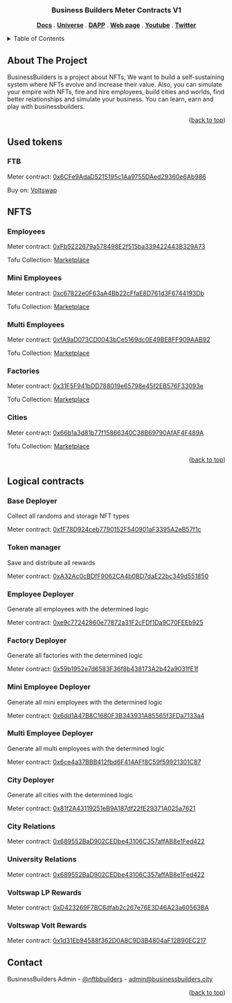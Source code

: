 <br />
<div align="center">
  <h3 align="center">Business Builders Meter Contracts V1</h3>

  <p align="center">
    <a href="https://docs.businessbuilders.city"><strong>Docs</strong></a>
     . 
    <a href="https://universe.businessbuilders.city"><strong>Universe</strong></a>
     . 
    <a href="https://meter.businessbuilders.city"><strong>DAPP</strong></a>
     . 
    <a href="https://businessbuilders.city"><strong>Web page</strong></a>
    . 
    <a href="https://www.youtube.com/channel/UCrKgf7xExPZw3NHTDUFznzw"><strong>Youtube</strong></a>
    . 
    <a href="https://twitter.com/NFTBBuilders"><strong>Twitter</strong></a>
  </p>
</div>



<!-- TABLE OF CONTENTS -->
<details>
  <summary>Table of Contents</summary>
  <ol>
    <li>
      <a href="#about-the-project">About The Project</a>
    </li>
    <li><a href="#used-tokens">Tokens</a></li>
    <li><a href="#nfts">NFTs Meter</a></li>
    <li><a href="#logical-contracts">Logical Contracts</a></li>
    <li><a href="#contact">Contact</a></li>
  </ol>
</details>



<!-- ABOUT THE PROJECT -->
## About The Project

BusinessBuilders is a project about NFTs, We want to build a self-sustaining system where NFTs evolve and increase their value. Also, you can simulate your empire with NFTs, fire and hire employees, build cities and worlds, find better relationships and simulate your business. You can learn, earn and play with businessbuilders.

<p align="right">(<a href="#top">back to top</a>)</p>

## Used tokens

### FTB
Meter contract:  [0x6CFe9AdaD5215195c1Aa9755DAed29360e6Ab986](https://scan.meter.io/address/0x6CFe9AdaD5215195c1Aa9755DAed29360e6Ab986)

Buy on: [Voltswap](https://info.voltswap.finance/#/token/0x6cfe9adad5215195c1aa9755daed29360e6ab986?network=meter)

## NFTS

### Employees
Meter contract:  [0xFb5222679a578498E2f515ba339422443B329A73](https://scan.meter.io/address/0xFb5222679a578498E2f515ba339422443B329A73)

Tofu Collection: [Marketplace](https://tofunft.com/collection/businessbuilders-employees/items) 

### Mini Employees
Meter contract:  [0xc67822e0F63aA4Bb22cFfaE8D761d3F6744193Db](https://scan.meter.io/address/0xc67822e0F63aA4Bb22cFfaE8D761d3F6744193Db)

Tofu Collection: [Marketplace](https://tofunft.com/collection/businessbuilders-miniemployees/items) 
### Multi Employees
Meter contract:  [0xfA9aD073CD0043bCe5169dc0E49BE8FF909AAB92](https://scan.meter.io/address/0xfA9aD073CD0043bCe5169dc0E49BE8FF909AAB92)

Tofu Collection: [Marketplace](https://tofunft.com/collection/businessbuilders%20multiemployees/items) 
### Factories
Meter contract:  [0x31F5F941bDD788019e65798e45f2EB576F33093e](https://scan.meter.io/address/0x31F5F941bDD788019e65798e45f2EB576F33093e)

Tofu Collection: [Marketplace](https://tofunft.com/collection/businessbuilders/items) 
### Cities
Meter contract:  [0x66b1a3d81b77f15866340C38B69790AfAF4F489A](https://scan.meter.io/address/0x66b1a3d81b77f15866340C38B69790AfAF4F489A)

Tofu Collection: [Marketplace](https://tofunft.com/collection/businessbuilders-cities/items) 

<p align="right">(<a href="#top">back to top</a>)</p>

## Logical contracts

### Base Deployer
Collect all randoms and storage NFT types

Meter contract:  [0xfF78D924ceb7790152F540901aF3395A2eB57f1c](https://scan.meter.io/address/0xfF78D924ceb7790152F540901aF3395A2eB57f1c)

### Token manager
Save and distribute all rewards

Meter contract:  [0xA32Ac0cBDfF9062CA4b0BD7daE22bc349d551850](https://scan.meter.io/address/0xA32Ac0cBDfF9062CA4b0BD7daE22bc349d551850)

### Employee Deployer
Generate all employees with the determined logic

Meter contract:  [0xe9c77242860e77872a31F2cFDf1Da9C70FEEb925](https://scan.meter.io/address/0xe9c77242860e77872a31F2cFDf1Da9C70FEEb925)

### Factory Deployer
Generate all factories with the determined logic

Meter contract:  [0x59b1952e7d6583F36f8b438173A2b42a9031fE1f](https://scan.meter.io/address/0x59b1952e7d6583F36f8b438173A2b42a9031fE1f)

### Mini Employee Deployer
Generate all mini employees with the determined logic

Meter contract:  [0x6dd1A47B8C1680F3B343931A85565f3FDa7133a4](https://scan.meter.io/address/0x6dd1A47B8C1680F3B343931A85565f3FDa7133a4)

### Multi Employee Deployer
Generate all multi employees with the determined logic

Meter contract:  [0x6ce4a37BBB412fbd6F414AFf8C59f59921301C87](https://scan.meter.io/address/0x6ce4a37BBB412fbd6F414AFf8C59f59921301C87)

### City Deployer
Generate all cities with the determined logic

Meter contract:  [0x81f2A43119251eB9A187df22fE29371A025a7621](https://scan.meter.io/address/0x81f2A43119251eB9A187df22fE29371A025a7621)

### City  Relations
Meter contract:  [0x689552BaD902CEDbe43106C357affAB8e1Fed422](https://scan.meter.io/address/0x689552BaD902CEDbe43106C357affAB8e1Fed422)

### University  Relations
Meter contract:  [0x689552BaD902CEDbe43106C357affAB8e1Fed422](https://scan.meter.io/address/0x689552BaD902CEDbe43106C357affAB8e1Fed422)

### Voltswap LP Rewards
Meter contract:  [0xD423269F7BC6dfab2c267e76E3D46A23a60563BA](https://scan.meter.io/address/0xD423269F7BC6dfab2c267e76E3D46A23a60563BA)

### Voltswap Volt Rewards
Meter contract:  [0x1d31Eb94588f362D0A8C9D3B4804aF12B90EC217](https://scan.meter.io/address/0x1d31Eb94588f362D0A8C9D3B4804aF12B90EC217)

## Contact

BusinessBuilders Admin - [@nftbbuilders](https://twitter.com/nftbbuilders) - admin@businessbuilders.city

<p align="right">(<a href="#top">back to top</a>)</p>